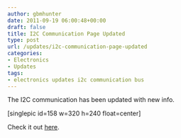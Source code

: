 ```yaml
---
author: gbmhunter
date: 2011-09-19 06:00:48+00:00
draft: false
title: I2C Communication Page Updated
type: post
url: /updates/i2c-communication-page-updated
categories:
- Electronics
- Updates
tags:
- electronics updates i2c communication bus
---
```


The I2C communication has been updated with new info.

[singlepic id=158 w=320 h=240 float=center]

Check it out [here](http://blog.mbedded.ninja/electronics/circuit-design/i2c-communication).
